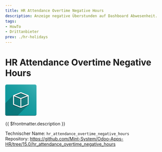 ```yaml
---
title: HR Attendance Overtime Negative Hours
description: Anzeige negative Überstunden auf Dashboard Abwesenheit.
tags:
- HowTo
- Drittanbieter
prev: ./hr-holidays
---
```

# HR Attendance Overtime Negative Hours
![icon_oms_box](attachments/icon_oms_box.png)

{{ $frontmatter.description }}

Technischer Name: `hr_attendance_overtime_negative_hours`\
Repository: <https://github.com/Mint-System/Odoo-Apps-HR/tree/15.0/hr_attendance_overtime_negative_hours>

